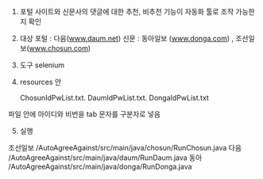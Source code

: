 1. 포털 사이트와 신문사의 댓글에 대한 추천, 비추천 기능이 자동화 툴로 조작 가능한지 확인

2. 대상 
포털 : 다음(www.daum.net)
신문 : 동아일보 (www.donga.com) , 조선일보(www.chosun.com)

3. 도구
selenium 

4. resources 안

   ChosunIdPwList.txt.
   DaumIdPwList.txt.
   DongaIdPwList.txt

파일 안에 아이디와 비번을 tab 문자를 구분자로 넣음

5. 실행

조선일보 /AutoAgreeAgainst/src/main/java/chosun/RunChosun.java
다음  /AutoAgreeAgainst/src/main/java/daum/RunDaum.java
동아 /AutoAgreeAgainst/src/main/java/donga/RunDonga.java
